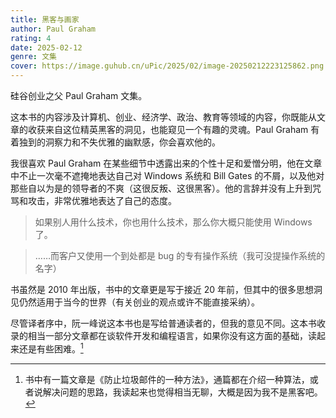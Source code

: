 ```yaml
---
title: 黑客与画家
author: Paul Graham
rating: 4
date: 2025-02-12
genre: 文集
cover: https://image.guhub.cn/uPic/2025/02/image-20250212223125862.png
---
```


硅谷创业之父 Paul Graham 文集。

这本书的内容涉及计算机、创业、经济学、政治、教育等领域的内容，你既能从文章的收获来自这位精英黑客的洞见，也能窥见一个有趣的灵魂。Paul Graham 有着独到的洞察力和不失优雅的幽默感，你会喜欢他的。

我很喜欢 Paul Graham 在某些细节中透露出来的个性十足和爱憎分明，他在文章中不止一次毫不遮掩地表达自己对 Windows 系统和 Bill Gates 的不屑，以及他对那些自以为是的领导者的不爽（这很反叛、这很黑客）。他的言辞并没有上升到咒骂和攻击，非常优雅地表达了自己的态度。

> 如果别人用什么技术，你也用什么技术，那么你大概只能使用 Windows 了。

> ……而客户又使用一个到处都是 bug 的专有操作系统（我可没提操作系统的名字）

书虽然是 2010 年出版，书中的文章更是写于接近 20 年前，但其中的很多思想洞见仍然适用于当今的世界（有关创业的观点或许不能直接采纳）。

尽管译者序中，阮一峰说这本书也是写给普通读者的，但我的意见不同。这本书收录的相当一部分文章都在谈软件开发和编程语言，如果你没有这方面的基础，读起来还是有些困难。[^1]

[^1]: 书中有一篇文章是《防止垃圾邮件的一种方法》，通篇都在介绍一种算法，或者说解决问题的思路，我读起来也觉得相当无聊，大概是因为我不是黑客吧。